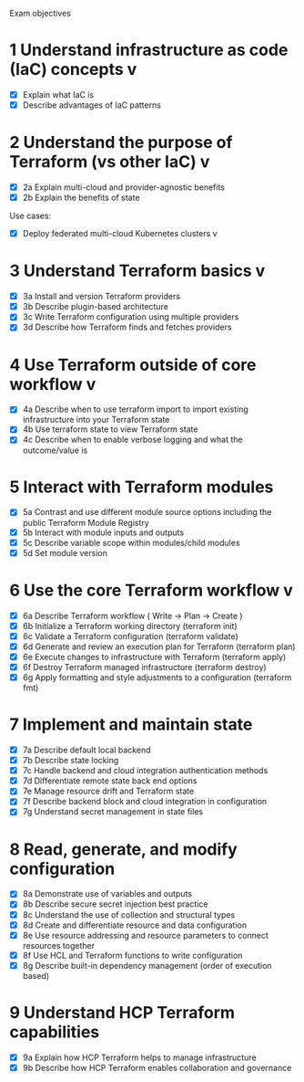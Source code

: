 Exam objectives

# 1	Understand infrastructure as code (IaC) concepts v
- [x] Explain what IaC is 
-	[x] Describe advantages of IaC patterns 

# 2	Understand the purpose of Terraform (vs other IaC) v
- [x] 2a	Explain multi-cloud and provider-agnostic benefits
- [x] 2b	Explain the benefits of state

Use cases: 
- [x] Deploy federated multi-cloud Kubernetes clusters v
  
# 3	Understand Terraform basics v
- [x] 3a	Install and version Terraform providers
- [x] 3b	Describe plugin-based architecture
- [x] 3c	Write Terraform configuration using multiple providers
- [x] 3d	Describe how Terraform finds and fetches providers

# 4	Use Terraform outside of core workflow v
- [x] 4a	Describe when to use terraform import to import existing infrastructure into your Terraform state
- [x] 4b	Use terraform state to view Terraform state
- [x] 4c	Describe when to enable verbose logging and what the outcome/value is

# 5	Interact with Terraform modules
- [x] 5a	Contrast and use different module source options including the public Terraform Module Registry
- [x] 5b	Interact with module inputs and outputs
- [x] 5c	Describe variable scope within modules/child modules
- [x] 5d	Set module version

# 6	Use the core Terraform workflow v
- [x] 6a	Describe Terraform workflow ( Write -> Plan -> Create )
- [x] 6b	Initialize a Terraform working directory (terraform init)
- [x] 6c	Validate a Terraform configuration (terraform validate)
- [x] 6d	Generate and review an execution plan for Terraform (terraform plan)
- [x] 6e	Execute changes to infrastructure with Terraform (terraform apply)
- [x] 6f	Destroy Terraform managed infrastructure (terraform destroy)
- [x] 6g	Apply formatting and style adjustments to a configuration (terraform fmt)

# 7	Implement and maintain state
- [x] 7a	Describe default local backend
- [x] 7b	Describe state locking
- [x] 7c	Handle backend and cloud integration authentication methods
- [x] 7d	Differentiate remote state back end options
- [x] 7e	Manage resource drift and Terraform state
- [x] 7f	Describe backend block and cloud integration in configuration
- [x] 7g	Understand secret management in state files

# 8	Read, generate, and modify configuration
- [x] 8a	Demonstrate use of variables and outputs
- [x] 8b	Describe secure secret injection best practice
- [x] 8c	Understand the use of collection and structural types
- [x] 8d	Create and differentiate resource and data configuration
- [x] 8e	Use resource addressing and resource parameters to connect resources together
- [x] 8f	Use HCL and Terraform functions to write configuration
- [x] 8g	Describe built-in dependency management (order of execution based)

# 9	Understand HCP Terraform capabilities
- [x] 9a	Explain how HCP Terraform helps to manage infrastructure
- [x] 9b	Describe how HCP Terraform enables collaboration and governance
